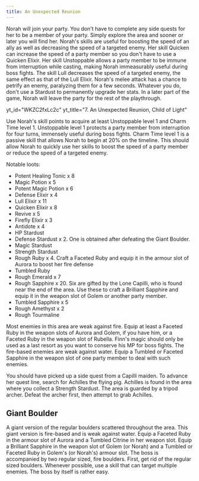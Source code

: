 ```yaml
---
title: An Unexpected Reunion
---
```


Norah will join your party. You don't have to complete any side quests for her
to be a member of your party. Simply explore the area and sooner or later you
will find her. Norah's skills are useful for boosting the speed of an ally as
well as decreasing the speed of a targeted enemy. Her skill Quicken can increase
the speed of a party member so you don't have to use a Quicken Elixir. Her skill
Unstoppable allows a party member to be immune from interruption while casting,
making Norah immeasurably useful during boss fights. The skill Lull decreases
the speed of a targeted enemy, the same effect as that of the Lull Elixir.
Norah's melee attack has a chance to petrify an enemy, paralyzing them for a few
seconds. Whatever you do, don't use a Stardust to permanently upgrade her stats.
In a later part of the game, Norah will leave the party for the rest of the
playthrough.

<!-- prettier-ignore-start -->
yt_id="WKZC2fxLc2c"
yt_title="7. An Unexpected Reunion, Child of Light"
<!-- prettier-ignore-end -->

Use Norah's skill points to acquire at least Unstoppable level 1 and Charm Time
level 1. Unstoppable level 1 protects a party member from interruption for four
turns, immensely useful during boss fights. Charm Time level 1 is a passive
skill that allows Norah to begin at 20% on the timeline. This should allow Norah
to quickly use her skills to boost the speed of a party member or reduce the
speed of a targeted enemy.

Notable loots:

-   Potent Healing Tonic x 8
-   Magic Potion x 5
-   Potent Magic Potion x 6
-   Defense Elixir x 4
-   Lull Elixir x 11
-   Quicken Elixir x 8
-   Revive x 5
-   Firefly Elixir x 3
-   Antidote x 4
-   HP Stardust
-   Defense Stardust x 2. One is obtained after defeating the Giant Boulder.
-   Magic Stardust
-   Strength Stardust
-   Rough Ruby x 4. Craft a Faceted Ruby and equip it in the armour slot of
    Aurora to boost her fire defense
-   Tumbled Ruby
-   Rough Emerald x 7
-   Rough Sapphire x 20. Six are gifted by the Lone Capilli, who is found near
    the end of the area. Use these to craft a Brilliant Sapphire and equip it in
    the weapon slot of Golem or another party member.
-   Tumbled Sapphire x 5
-   Rough Amethyst x 2
-   Rough Tourmaline

Most enemies in this area are weak against fire. Equip at least a Faceted Ruby
in the weapon slots of Aurora and Golem, if you have him, or a Faceted Ruby in
the weapon slot of Rubella. Finn's magic should only be used as a last resort as
you want to conserve his MP for boss fights. The fire-based enemies are weak
against water. Equip a Tumbled or Faceted Sapphire in the weapon slot of one
party member to deal with such enemies.

You should have picked up a side quest from a Capilli maiden. To advance her
quest line, search for Achilles the flying pig. Achilles is found in the area
where you collect a Strength Stardust. The area is guarded by a tripod archer.
Defeat the archer first, then attempt to grab Achilles.

<!--=========================================================================-->

## Giant Boulder

A giant version of the regular boulders scattered throughout the area. This
giant version is fire-based and is weak against water. Equip a Faceted Ruby in
the armour slot of Aurora and a Tumbled Citrine in her weapon slot. Equip a
Brilliant Sapphire in the weapon slot of Golem (or Norah) and a Tumbled or
Faceted Ruby in Golem's (or Norah's) armour slot. The boss is accompanied by two
regular sized, fire boulders. First, get rid of the regular sized boulders.
Whenever possible, use a skill that can target multiple enemies. The boss by
itself is rather easy.
